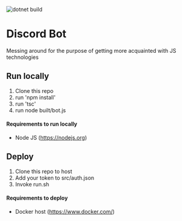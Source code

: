 ![dotnet build](https://github.com/tlsJP/discord-bot/actions/workflows/docker-image.yml/badge.svg)

# Discord Bot

Messing around for the purpose of getting more acquainted with JS technologies

## Run locally

1. Clone this repo
2. run 'npm install'
3. run 'tsc'
4. run node built/bot.js

#### Requirements to run locally

- Node JS (https://nodejs.org)

## Deploy

1. Clone this repo to host
2. Add your token to src/auth.json
3. Invoke run.sh

#### Requirements to deploy

- Docker host (https://www.docker.com/)
